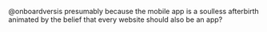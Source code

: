 @onboardversis presumably because the mobile app is a soulless afterbirth animated by the belief that every website should also be an app?